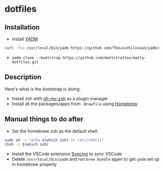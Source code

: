 # dotfiles 

## Installation

- Install [YADM](https://yadm.io)
```bash
curl -fLo /usr/local/bin/yadm https://github.com/TheLocehiliosan/yadm/raw/master/yadm && chmod a+x /usr/local/bin/yadm
```
- `yadm clone --bootstrap https://github.com/mattstratton/matty-dotfiles.git`

## Description

Here's what is the bootstrap is doing:

- Install zsh with [oh-my-zsh](https://ohmyz.sh/) as a plugin manager
- Install all the packages/apps from `.Brewfile` using [Homebrew](https://brew.sh)

## Manual things to do after

- Set the homebrew zsh as the default shell

```bash
sudo sh -c "echo $(which zsh) >> /etc/shells"
chsh -s $(which zsh)
```

- Install the VSCode extension [Syncing](https://marketplace.visualstudio.com/items?itemName=nonoroazoro.syncing) to sync VSCode
- Delete `/usr/local/bin/yadm` and run `brew bundle` again to get `yadm` set up in homebrew properly
